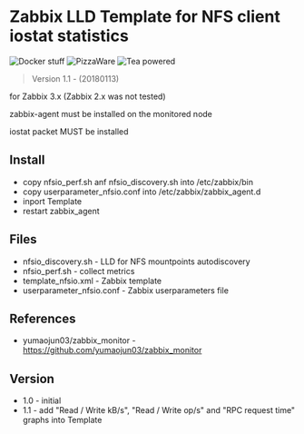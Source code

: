 # Zabbix LLD Template for NFS client iostat statistics

![Docker stuff](https://img.shields.io/badge/%F0%9F%90%B3-useful%20stuff-lightgray)
![PizzaWare](https://img.shields.io/badge/%F0%9F%8D%95-PizzaWare-orange)
![Tea powered](https://img.shields.io/badge/%F0%9F%8D%B5-tea%20powered-yellowgreen)

> Version 1.1 - (20180113)

for Zabbix 3.x (Zabbix 2.x was not tested)

zabbix-agent must be installed on the monitored node

iostat packet MUST be installed

## Install

* copy nfsio_perf.sh anf nfsio_discovery.sh into /etc/zabbix/bin
* copy userparameter_nfsio.conf into /etc/zabbix/zabbix_agent.d
* inport Template 
* restart zabbix_agent

## Files

* nfsio_discovery.sh - LLD for NFS mountpoints autodiscovery  
* nfsio_perf.sh - collect metrics
* template_nfsio.xml - Zabbix template 
* userparameter_nfsio.conf - Zabbix userparameters file

## References

* yumaojun03/zabbix_monitor - https://github.com/yumaojun03/zabbix_monitor

## Version

* 1.0 - initial
* 1.1 - add "Read / Write kB/s", "Read / Write op/s" and "RPC request time" graphs into Template
